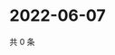 # 2022-06-07

共 0 条

<!-- BEGIN WEIBO -->
<!-- 最后更新时间 Tue Jun 07 2022 02:18:09 GMT+0800 (China Standard Time) -->

<!-- END WEIBO -->
